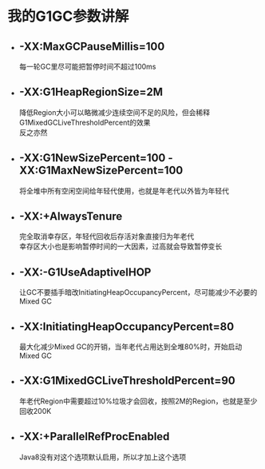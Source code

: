 # 我的G1GC参数讲解
- ## -XX:MaxGCPauseMillis=100
  每一轮GC里尽可能把暂停时间不超过100ms

- ## -XX:G1HeapRegionSize=2M
  降低Region大小可以略微减少连续空间不足的风险，但会稀释G1MixedGCLiveThresholdPercent的效果  
  反之亦然  

- ## -XX:G1NewSizePercent=100 -XX:G1MaxNewSizePercent=100
  将全堆中所有空闲空间给年轻代使用，也就是年老代以外皆为年轻代

- ## -XX:+AlwaysTenure
  完全取消幸存区，年轻代回收后存活对象直接归为年老代  
  幸存区大小也是影响暂停时间的一大因素，过高就会导致暂停变长  

- ## -XX:-G1UseAdaptiveIHOP
  让GC不要插手暗改InitiatingHeapOccupancyPercent，尽可能减少不必要的Mixed GC

- ## -XX:InitiatingHeapOccupancyPercent=80
  最大化减少Mixed GC的开销，当年老代占用达到全堆80%时，开始启动Mixed GC

- ## -XX:G1MixedGCLiveThresholdPercent=90
  年老代Region中需要超过10%垃圾才会回收，按照2M的Region，也就是至少回收200K

- ## -XX:+ParallelRefProcEnabled
  Java8没有对这个选项默认启用，所以才加上这个选项  
